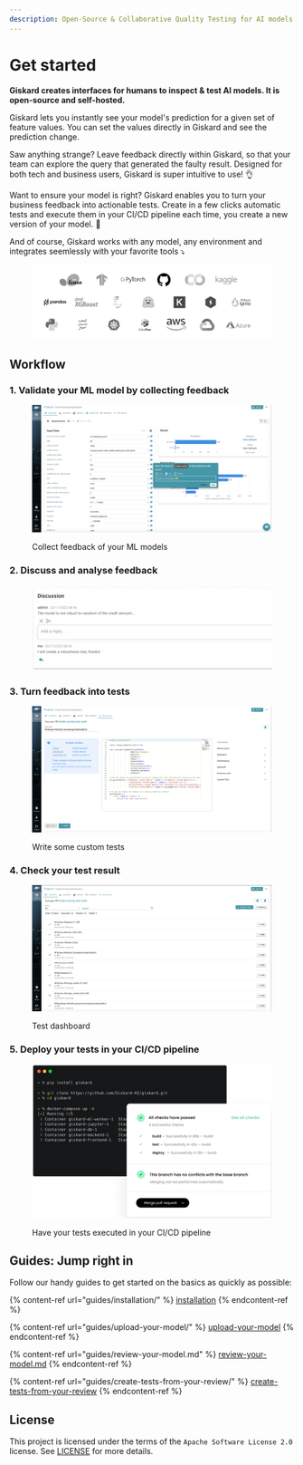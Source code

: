 ```yaml
---
description: Open-Source & Collaborative Quality Testing for AI models
---
```


# Get started

**Giskard creates interfaces for humans to inspect & test AI models. It is open-source and self-hosted.**

Giskard lets you instantly see your model's prediction for a given set of feature values. You can set the values directly in Giskard and see the prediction change.

Saw anything strange? Leave feedback directly within Giskard, so that your team can explore the query that generated the faulty result. Designed for both tech and business users, Giskard is super intuitive to use! 👌

Want to ensure your model is right? Giskard enables you to turn your business feedback into actionable tests. Create in a few clicks automatic tests and execute them in your CI/CD pipeline each time, you create a new version of your model. 🐢

And of course, Giskard works with any model, any environment and integrates seemlessly with your favorite tools ⤵️

<figure><img src=".gitbook/assets/model agnostic.png" alt=""><figcaption></figcaption></figure>

## Workflow

### 1. Validate your ML model by collecting feedback

<figure><img src=".gitbook/assets/image (4).png" alt=""><figcaption><p>Collect feedback of your ML models</p></figcaption></figure>

### 2. Discuss and analyse feedback

<figure><img src=".gitbook/assets/image (1) (3).png" alt=""><figcaption></figcaption></figure>

### 3. Turn feedback into tests

<figure><img src=".gitbook/assets/image (3) (1).png" alt=""><figcaption><p>Write some custom tests</p></figcaption></figure>

### 4. Check your test result

<figure><img src=".gitbook/assets/image (5) (1).png" alt=""><figcaption><p>Test dashboard</p></figcaption></figure>

### 5. Deploy your tests in your CI/CD pipeline

<figure><img src=".gitbook/assets/CICDproduct (1).webp" alt=""><figcaption><p>Have your tests executed in your CI/CD pipeline</p></figcaption></figure>

## Guides: Jump right in

Follow our handy guides to get started on the basics as quickly as possible:

{% content-ref url="guides/installation/" %}
[installation](guides/installation/)
{% endcontent-ref %}

{% content-ref url="guides/upload-your-model/" %}
[upload-your-model](guides/upload-your-model/)
{% endcontent-ref %}

{% content-ref url="guides/review-your-model.md" %}
[review-your-model.md](guides/review-your-model.md)
{% endcontent-ref %}

{% content-ref url="guides/create-tests-from-your-review/" %}
[create-tests-from-your-review](guides/create-tests-from-your-review/)
{% endcontent-ref %}

## License

This project is licensed under the terms of the `Apache Software License 2.0` license. See [LICENSE](https://github.com/Giskard-AI/giskard/blob/main/LICENSE) for more details.
